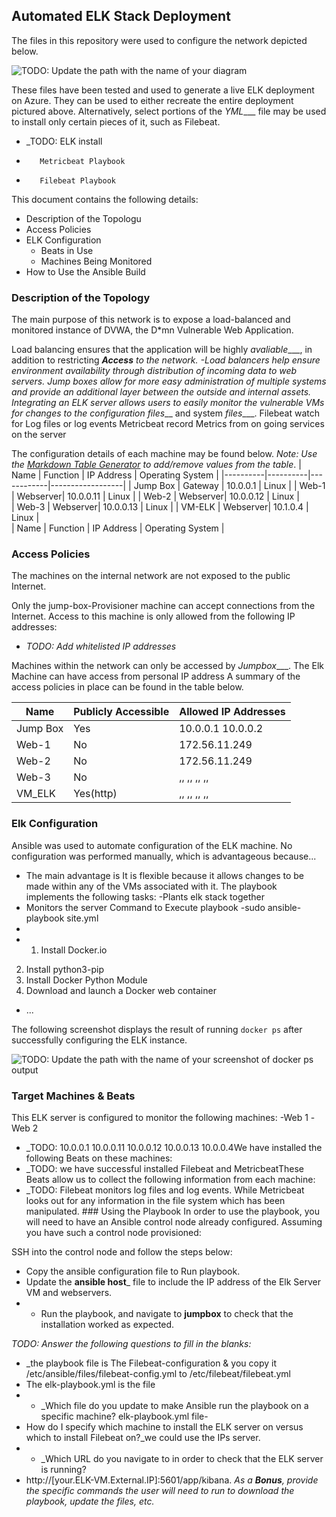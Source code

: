 ## Automated ELK Stack Deployment

The files in this repository were used to configure the network depicted below.

![TODO: Update the path with the name of your diagram](Images/diagram_filename.png)

These files have been tested and used to generate a live ELK deployment on Azure. They can be used to either recreate the entire deployment pictured above. Alternatively, select portions of the _YML____ file may be used to install only certain pieces of it, such as Filebeat.

  - _TODO: ELK install
  -        Metricbeat Playbook
  -        Filebeat Playbook
This document contains the following details:
- Description of the Topologu
- Access Policies
- ELK Configuration
  - Beats in Use
  - Machines Being Monitored
- How to Use the Ansible Build


### Description of the Topology

The main purpose of this network is to expose a load-balanced and monitored instance of DVWA, the D*mn Vulnerable Web Application.

Load balancing ensures that the application will be highly _avaliable____, in addition to restricting ___Access__ to the network.
-Load balancers help ensure environment availability through distribution of incoming data to web servers. Jump boxes allow for more easy administration of multiple systems and provide an additional layer between the outside and internal assets.
Integrating an ELK server allows users to easily monitor the vulnerable VMs for changes to the _configuration files____ and system _files____.
 Filebeat watch for Log files or log events
 Metricbeat record Metrics from on going services on the server

The configuration details of each machine may be found below.
_Note: Use the [Markdown Table Generator](http://www.tablesgenerator.com/markdown_tables) to add/remove values from the table_.
| Name     | Function | IP Address | Operating System |
|----------|----------|------------|------------------|
| Jump Box | Gateway  | 10.0.0.1   | Linux            |
| Web-1    | Webserver| 10.0.0.11  | Linux            |
| Web-2    | Webserver| 10.0.0.12  | Linux            |                  
| Web-3    | Webserver| 10.0.0.13  | Linux            |
| VM-ELK   | Webserver| 10.1.0.4   | Linux            |  
| Name     | Function | IP Address | Operating System |


### Access Policies

The machines on the internal network are not exposed to the public Internet. 

Only the jump-box-Provisioner machine can accept connections from the Internet. Access to this machine is only allowed from the following IP addresses:
- _TODO: Add whitelisted IP addresses_

Machines within the network can only be accessed by _Jumpbox____.
 The Elk Machine can have access from personal IP address A summary of the access policies in place can be found in the table below.

| Name     | Publicly Accessible | Allowed IP Addresses |
|----------|---------------------|----------------------|
| Jump Box | Yes                 | 10.0.0.1 10.0.0.2    |
|  Web-1   | No                  |  172.56.11.249       |
|  Web-2   | No                  |  172.56.11.249       |
|  Web-3   | No                  |  ,, ,, ,, ,,         |
|  VM_ELK  | Yes(http)           |  ,, ,, ,, ,,         |
### Elk Configuration

Ansible was used to automate configuration of the ELK machine. No configuration was performed manually, which is advantageous because...
- The main advantage is  It is flexible because it allows changes to be made within any of the VMs associated with it.
The playbook implements the following tasks:
-Plants elk stack together
- Monitors the server
Command to Execute playbook
-sudo ansible-playbook site.yml
-
-    1. Install Docker.io
  2. Install python3-pip
  3. Install Docker Python Module
  4. Download and launch a Docker web container
- ...

The following screenshot displays the result of running `docker ps` after successfully configuring the ELK instance.

![TODO: Update the path with the name of your screenshot of docker ps output](Images/docker_ps_output.png)

### Target Machines & Beats
This ELK server is configured to monitor the following machines:
-Web 1
-Web 2
- _TODO: 10.0.0.1 10.0.0.11 10.0.0.12 10.0.0.13 10.0.0.4We have installed the following Beats on these machines:
- _TODO: we have successful installed Filebeat and MetricbeatThese Beats allow us to collect the following information from each machine:
- _TODO: Filebeat monitors log files and log events. While Metricbeat looks out for any information in the file
system which has been manipulated. ### Using the Playbook
In order to use the playbook, you will need to have an Ansible control node already configured. Assuming you have such a control node provisioned: 

SSH into the control node and follow the steps below:
- Copy the ansible configuration file to Run playbook.
- Update the __ansible host___ file to include the IP address of the Elk Server VM and webservers.
- - Run the playbook, and navigate to __jumpbox__ to check that the installation worked as expected.

_TODO: Answer the following questions to fill in the blanks:_
- _the playbook file is The Filebeat-configuration & you copy it /etc/ansible/files/filebeat-config.yml to /etc/filebeat/filebeat.yml 
- The elk-playbook.yml is the file 
- - _Which file do you update to make Ansible run the playbook on a specific machine? elk-playbook.yml file-
-   How do I specify which machine to install the ELK server on versus which to install Filebeat on?_we could use the IPs server.
-   - _Which URL do you navigate to in order to check that the ELK server is running?
- http://[your.ELK-VM.External.IP]:5601/app/kibana.
_As a **Bonus**, provide the specific commands the user will need to run to download the playbook, update the files, etc._
